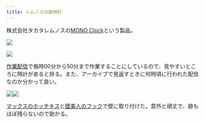 ```yaml
---
title: レムノスの掛時計
---
```

株式会社タカタレムノスの[MONO Clock](https://www.amazon.co.jp/dp/B004UIT8BK)という製品。

![](https://lh5.googleusercontent.com/dvWqvYERYYbTTHY--CvrqMWBNiEejO5c_Wqx72NAi4TLeZlOVnY5MDHYA8vJBne2A9MxHPWMzT9gmqgsJYuYESrw1dZ0xcCYIsMOrD-xERpapVptY518hlqOS-sXPZm2yGRu3knraYxSFOwOXNXK_qdjpZ69ErmkFdEFyP2txEDajHqqPci3RCTS)

![](https://lh5.googleusercontent.com/Z9lOeQ_U320uuqC4fGblc4JzFjZ5Zfmmn_ve711A0zIsYgdxSmW9YTpa4m2ad17Wa5e9go5fPeRY9SaCw97dmBHuk3dkvZownuTje0IdZhGZ4ZPjsDqZYLVc5x1OV9reBWea7_tSNruQsAuB2bKN7HFuTD2B0KRmooaVf3AATZE9sKDEKPXWQL08)

[作業配信](https://www.youtube.com/channel/UC5s-KpSDGzxWPWNv94PnJHw)で毎時00分から50分まで作業することにしているので、見やすいところに時計があると捗る。また、アーカイブで見返すときに何時頃に行われた配信なのか分かって良い。

![](https://lh3.googleusercontent.com/0nAuWjuyVzsZaYNMpLOhP4jfcE6rx3THAunzPGPtRYZy7-1IrqjpkQDf0vcSoblxYr-1btyiCx1uLPH_Nw9qilR4PzDckiwi2cPG8HKU6OK3i8VaIixpcl6p_pjYFoXpVkBlgbzgxIyAioBqp3iK4MdbWdMvldfoiQ7jooVRakJpEkphhKs4Fvsu)![](https://lh6.googleusercontent.com/7u2qN6lRdxcKK3zamwopPSospNFtJ--vvBQ17zx8r5IKYSdeMUaY8E4Rn90PmIHTnUfzZhL7fo9fJ_cLBivvSMbwOWE9PZt2YosIvpBqvZBod8mF7WVazFPTSVY7WhHFOlA_serk-FW1cepa_MVNvYNFazqiw4RyDBRMu83o-jhOkKTyI-_-nXaB)

[マックスのホッチキス](https://www.amazon.co.jp/dp/B000O9WRWG)と[壁美人のフック](https://www.amazon.co.jp/dp/B00CU78TDG)で壁に取り付けた。意外と頑丈で、跡もほぼ残らないので助かる。
